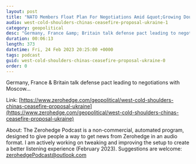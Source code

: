 ```yaml
---
layout: post
title: "NATO Members Float Plan For Negotiations Amid &quot;Growing Doubts&quot; Ukraine Can Retake Territory"
audio: west-cold-shoulders-chinas-ceasefire-proposal-ukraine-1
category: geopolitical
desc: "Germany, France &amp; Britain talk defense pact leading to negotiations with Moscow... "
duration: 00:06:13
length: 373
datetime: Fri, 24 Feb 2023 20:25:00 +0000
tags: podcast
guid: west-cold-shoulders-chinas-ceasefire-proposal-ukraine-0
order: 0
---
```

Germany, France &amp; Britain talk defense pact leading to negotiations with Moscow... 

Link: [https://www.zerohedge.com/geopolitical/west-cold-shoulders-chinas-ceasefire-proposal-ukraine](https://www.zerohedge.com/geopolitical/west-cold-shoulders-chinas-ceasefire-proposal-ukraine)

About: The Zerohedge Podcast is a non-commercial, automated program, designed to give people a way to get news from Zerohedge in an audio format.  I am actively working on tweaking and improving the setup to create a better listening experience (February 2023).  Suggestions are welcome: [zerohedgePodcast@outlook.com](mailto:zerohedgePodcast@outlook.com)